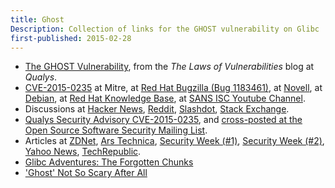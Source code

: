 ```yaml
---
title: Ghost 
Description: Collection of links for the GHOST vulnerability on Glibc
first-published: 2015-02-28
---
```


*   [The GHOST Vulnerability](https://community.qualys.com/blogs/laws-of-vulnerabilities/2015/01/27/the-ghost-vulnerability), 
    from the *The Laws of Vulnerabilities* blog at *Qualys*.
*   [CVE-2015-0235](http://cve.mitre.org/cgi-bin/cvename.cgi?name=CVE-2015-0235) at Mitre, 
    at [Red Hat Bugzilla (Bug 1183461)](https://bugzilla.redhat.com/show_bug.cgi?id=CVE-2015-0235), 
    at [Novell](http://support.novell.com/security/cve/CVE-2015-0235.html), 
    at [Debian](https://security-tracker.debian.org/tracker/CVE-2015-0235),
    at [Red Hat Knowledge Base](https://access.redhat.com/articles/1332213), 
    at [SANS ISC Youtube Channel](https://www.youtube.com/watch?v=218JiCBpUTM).
*   Discussions at [Hacker News](https://news.ycombinator.com/item?id=8953545), 
    [Reddit](http://www.reddit.com/r/netsec/comments/2tulbd/cve_2015023_nasty_bug_in_glibc_gethostby/), 
    [Slashdot](http://news.slashdot.org/story/15/01/27/1925208/serious-network-function-vulnerability-found-in-glibc), 
    [Stack Exchange](http://security.stackexchange.com/questions/80210/ghost-bug-is-there-a-simple-way-to-test-if-my-system-is-secure).
*   [Qualys Security Advisory CVE-2015-0235](https://www.qualys.com/research/security-advisories/GHOST-CVE-2015-0235.txt), 
    and [cross-posted at the Open Source Software Security Mailing List](http://www.openwall.com/lists/oss-security/2015/01/27/9).
*   Articles at 
    [ZDNet](http://www.zdnet.com/article/critical-linux-security-hole-found/), 
    [Ars Technica](http://arstechnica.com/security/2015/01/highly-critical-ghost-allowing-code-execution-affects-most-linux-systems/), 
    [Security Week (#1)](http://www.securityweek.com/critical-ghost-vulnerability-impacts-linux-systems), 
    [Security Week (#2)](http://www.securityweek.com/busting-ghost-security-vulnerability-haunting-linux-systems), 
    [Yahoo News](http://news.yahoo.com/linux-makers-release-patch-thwart-ghost-cyber-threat-220404678--finance.html),
    [TechRepublic](http://www.techrepublic.com/article/the-ghost-security-hole-perfectly-illustrates-the-efficiency-of-open-source/).
*   [Glibc Adventures: The Forgotten Chunks](https://www.contextis.com/en/resources/white-papers/glibc-adventures-the-forgotten-chunks)
*   ['Ghost' Not So Scary After All](http://www.darkreading.com/application-security/ghost-not-so-scary-after-all/d/d-id/1318844?_mc=RSS_DR_EDT)
